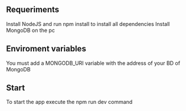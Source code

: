 ## Requeriments
 
 Install NodeJS and run npm install to install all dependencies
 Install MongoDB on the pc  

## Enviroment variables
You must add a MONGODB_URI variable  with the address of your BD of MongoDB

## Start
To start the app execute the npm run dev command 

